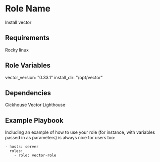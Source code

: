 Role Name
=========

Install vector

Requirements
------------

Rocky linux

Role Variables
--------------
vector_version: "0.33.1"
install_dir: "/opt/vector"

Dependencies
------------

Cickhouse
Vector
Lighthouse

Example Playbook
----------------

Including an example of how to use your role (for instance, with variables passed in as parameters) is always nice for users too:

    - hosts: server
      roles:
        - role: vector-role   
